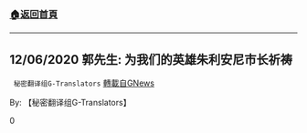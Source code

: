 ###  [:house:返回首頁](https://github.com/ourhimalayas/txt)
---

## 12/06/2020 郭先生: 为我们的英雄朱利安尼市长祈祷
` 秘密翻译组G-Translators` [轉載自GNews](https://gnews.org/zh-hans/628606/)

By: 【秘密翻译组G-Translators】

0
